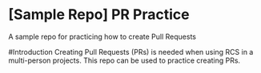 # [Sample Repo] PR Practice
A sample repo for practicing how to create Pull Requests

#Introduction
Creating Pull Requests (PRs) is needed when using RCS in a multi-person projects.
This repo can be used to practice creating PRs.
